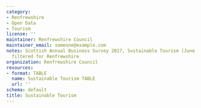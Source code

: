 ```yaml
---
category:
- Renfrewshire
- Open Data
- Tourism
license: ''
maintainer: Renfrewshire Council
maintainer_email: someone@example.com
notes: Scottish Annual Business Survey 2017, Sustainable Tourism (June 2019 release)-
  filtered for Renfrewshire
organization: Renfrewshire Council
resources:
- format: TABLE
  name: Sustainable Tourism TABLE
  url: ''
schema: default
title: Sustainable Tourism
---
```

